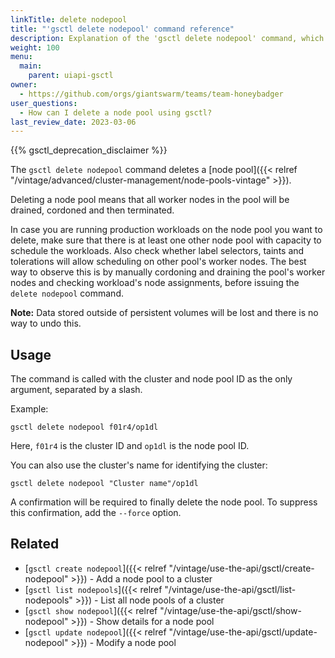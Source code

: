 ```yaml
---
linkTitle: delete nodepool
title: "'gsctl delete nodepool' command reference"
description: Explanation of the 'gsctl delete nodepool' command, which deletes a node pool.
weight: 100
menu:
  main:
    parent: uiapi-gsctl
owner:
  - https://github.com/orgs/giantswarm/teams/team-honeybadger
user_questions:
  - How can I delete a node pool using gsctl?
last_review_date: 2023-03-06
---
```


{{% gsctl_deprecation_disclaimer %}}

The `gsctl delete nodepool` command deletes a [node pool]({{< relref "/vintage/advanced/cluster-management/node-pools-vintage" >}}).

Deleting a node pool means that all worker nodes in the pool will be drained,
cordoned and then terminated.

In case you are running production workloads on the node pool you want to delete,
make sure that there is at least one other node pool with capacity to
schedule the workloads. Also check whether label selectors, taints and
tolerations will allow scheduling on other pool's worker nodes. The best
way to observe this is by manually cordoning and draining the pool's
worker nodes and checking workload's node assignments, before issuing
the `delete nodepool` command.

**Note:** Data stored outside of persistent volumes will be lost and there is
no way to undo this.

## Usage

The command is called with the cluster and node pool ID as the only argument,
separated by a slash.

Example:

```nohighlight
gsctl delete nodepool f01r4/op1dl
```

Here, `f01r4` is the cluster ID and `op1dl` is the node pool ID.

You can also use the cluster's name for identifying the cluster:

```nohighlight
gsctl delete nodepool "Cluster name"/op1dl
```

A confirmation will be required to finally delete the node pool. To suppress this
confirmation, add the `--force` option.

## Related

- [`gsctl create nodepool`]({{< relref "/vintage/use-the-api/gsctl/create-nodepool" >}}) - Add a node pool to a cluster
- [`gsctl list nodepools`]({{< relref "/vintage/use-the-api/gsctl/list-nodepools" >}}) - List all node pools of a cluster
- [`gsctl show nodepool`]({{< relref "/vintage/use-the-api/gsctl/show-nodepool" >}}) - Show details for a node pool
- [`gsctl update nodepool`]({{< relref "/vintage/use-the-api/gsctl/update-nodepool" >}}) - Modify a node pool

